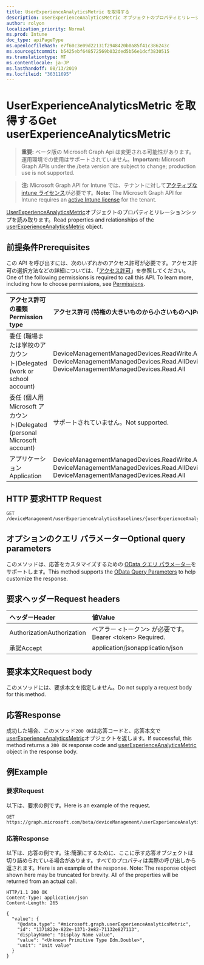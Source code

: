 ```yaml
---
title: UserExperienceAnalyticsMetric を取得する
description: UserExperienceAnalyticsMetric オブジェクトのプロパティとリレーションシップを読み取ります。
author: rolyon
localization_priority: Normal
ms.prod: Intune
doc_type: apiPageType
ms.openlocfilehash: e7f60c3e09d22131f2948420b0a85f41c386243c
ms.sourcegitcommit: b5425ebf648572569b032ded5b56e1dcf3830515
ms.translationtype: MT
ms.contentlocale: ja-JP
ms.lasthandoff: 08/13/2019
ms.locfileid: "36311695"
---
```

# <a name="get-userexperienceanalyticsmetric"></a><span data-ttu-id="4a2f4-103">UserExperienceAnalyticsMetric を取得する</span><span class="sxs-lookup"><span data-stu-id="4a2f4-103">Get userExperienceAnalyticsMetric</span></span>

> <span data-ttu-id="4a2f4-104">**重要:** ベータ版の Microsoft Graph Api は変更される可能性があります。運用環境での使用はサポートされていません。</span><span class="sxs-lookup"><span data-stu-id="4a2f4-104">**Important:** Microsoft Graph APIs under the /beta version are subject to change; production use is not supported.</span></span>

> <span data-ttu-id="4a2f4-105">**注:** Microsoft Graph API for Intune では、テナントに対して[アクティブな intune ライセンス](https://go.microsoft.com/fwlink/?linkid=839381)が必要です。</span><span class="sxs-lookup"><span data-stu-id="4a2f4-105">**Note:** The Microsoft Graph API for Intune requires an [active Intune license](https://go.microsoft.com/fwlink/?linkid=839381) for the tenant.</span></span>

<span data-ttu-id="4a2f4-106">[UserExperienceAnalyticsMetric](../resources/intune-devices-userexperienceanalyticsmetric.md)オブジェクトのプロパティとリレーションシップを読み取ります。</span><span class="sxs-lookup"><span data-stu-id="4a2f4-106">Read properties and relationships of the [userExperienceAnalyticsMetric](../resources/intune-devices-userexperienceanalyticsmetric.md) object.</span></span>

## <a name="prerequisites"></a><span data-ttu-id="4a2f4-107">前提条件</span><span class="sxs-lookup"><span data-stu-id="4a2f4-107">Prerequisites</span></span>
<span data-ttu-id="4a2f4-p101">この API を呼び出すには、次のいずれかのアクセス許可が必要です。アクセス許可の選択方法などの詳細については、「[アクセス許可](/graph/permissions-reference)」を参照してください。</span><span class="sxs-lookup"><span data-stu-id="4a2f4-p101">One of the following permissions is required to call this API. To learn more, including how to choose permissions, see [Permissions](/graph/permissions-reference).</span></span>

|<span data-ttu-id="4a2f4-110">アクセス許可の種類</span><span class="sxs-lookup"><span data-stu-id="4a2f4-110">Permission type</span></span>|<span data-ttu-id="4a2f4-111">アクセス許可 (特権の大きいものから小さいものへ)</span><span class="sxs-lookup"><span data-stu-id="4a2f4-111">Permissions (from most to least privileged)</span></span>|
|:---|:---|
|<span data-ttu-id="4a2f4-112">委任 (職場または学校のアカウント)</span><span class="sxs-lookup"><span data-stu-id="4a2f4-112">Delegated (work or school account)</span></span>|<span data-ttu-id="4a2f4-113">DeviceManagementManagedDevices.ReadWrite.All、DeviceManagementManagedDevices.Read.All</span><span class="sxs-lookup"><span data-stu-id="4a2f4-113">DeviceManagementManagedDevices.ReadWrite.All, DeviceManagementManagedDevices.Read.All</span></span>|
|<span data-ttu-id="4a2f4-114">委任 (個人用 Microsoft アカウント)</span><span class="sxs-lookup"><span data-stu-id="4a2f4-114">Delegated (personal Microsoft account)</span></span>|<span data-ttu-id="4a2f4-115">サポートされていません。</span><span class="sxs-lookup"><span data-stu-id="4a2f4-115">Not supported.</span></span>|
|<span data-ttu-id="4a2f4-116">アプリケーション</span><span class="sxs-lookup"><span data-stu-id="4a2f4-116">Application</span></span>|<span data-ttu-id="4a2f4-117">DeviceManagementManagedDevices.ReadWrite.All、DeviceManagementManagedDevices.Read.All</span><span class="sxs-lookup"><span data-stu-id="4a2f4-117">DeviceManagementManagedDevices.ReadWrite.All, DeviceManagementManagedDevices.Read.All</span></span>|

## <a name="http-request"></a><span data-ttu-id="4a2f4-118">HTTP 要求</span><span class="sxs-lookup"><span data-stu-id="4a2f4-118">HTTP Request</span></span>
<!-- {
  "blockType": "ignored"
}
-->
``` http
GET /deviceManagement/userExperienceAnalyticsBaselines/{userExperienceAnalyticsBaselineId}/deviceBootPerformanceMetrics/metricValues/{userExperienceAnalyticsMetricId}
```

## <a name="optional-query-parameters"></a><span data-ttu-id="4a2f4-119">オプションのクエリ パラメーター</span><span class="sxs-lookup"><span data-stu-id="4a2f4-119">Optional query parameters</span></span>
<span data-ttu-id="4a2f4-120">このメソッドは、応答をカスタマイズするための [OData クエリ パラメーター](https://docs.microsoft.com/en-us/graph/query-parameters)をサポートします。</span><span class="sxs-lookup"><span data-stu-id="4a2f4-120">This method supports the [OData Query Parameters](https://docs.microsoft.com/en-us/graph/query-parameters) to help customize the response.</span></span>

## <a name="request-headers"></a><span data-ttu-id="4a2f4-121">要求ヘッダー</span><span class="sxs-lookup"><span data-stu-id="4a2f4-121">Request headers</span></span>
|<span data-ttu-id="4a2f4-122">ヘッダー</span><span class="sxs-lookup"><span data-stu-id="4a2f4-122">Header</span></span>|<span data-ttu-id="4a2f4-123">値</span><span class="sxs-lookup"><span data-stu-id="4a2f4-123">Value</span></span>|
|:---|:---|
|<span data-ttu-id="4a2f4-124">Authorization</span><span class="sxs-lookup"><span data-stu-id="4a2f4-124">Authorization</span></span>|<span data-ttu-id="4a2f4-125">ベアラー &lt;トークン&gt; が必要です。</span><span class="sxs-lookup"><span data-stu-id="4a2f4-125">Bearer &lt;token&gt; Required.</span></span>|
|<span data-ttu-id="4a2f4-126">承諾</span><span class="sxs-lookup"><span data-stu-id="4a2f4-126">Accept</span></span>|<span data-ttu-id="4a2f4-127">application/json</span><span class="sxs-lookup"><span data-stu-id="4a2f4-127">application/json</span></span>|

## <a name="request-body"></a><span data-ttu-id="4a2f4-128">要求本文</span><span class="sxs-lookup"><span data-stu-id="4a2f4-128">Request body</span></span>
<span data-ttu-id="4a2f4-129">このメソッドには、要求本文を指定しません。</span><span class="sxs-lookup"><span data-stu-id="4a2f4-129">Do not supply a request body for this method.</span></span>

## <a name="response"></a><span data-ttu-id="4a2f4-130">応答</span><span class="sxs-lookup"><span data-stu-id="4a2f4-130">Response</span></span>
<span data-ttu-id="4a2f4-131">成功した場合、このメソッド`200 OK`は応答コードと、応答本文で[userExperienceAnalyticsMetric](../resources/intune-devices-userexperienceanalyticsmetric.md)オブジェクトを返します。</span><span class="sxs-lookup"><span data-stu-id="4a2f4-131">If successful, this method returns a `200 OK` response code and [userExperienceAnalyticsMetric](../resources/intune-devices-userexperienceanalyticsmetric.md) object in the response body.</span></span>

## <a name="example"></a><span data-ttu-id="4a2f4-132">例</span><span class="sxs-lookup"><span data-stu-id="4a2f4-132">Example</span></span>

### <a name="request"></a><span data-ttu-id="4a2f4-133">要求</span><span class="sxs-lookup"><span data-stu-id="4a2f4-133">Request</span></span>
<span data-ttu-id="4a2f4-134">以下は、要求の例です。</span><span class="sxs-lookup"><span data-stu-id="4a2f4-134">Here is an example of the request.</span></span>
``` http
GET https://graph.microsoft.com/beta/deviceManagement/userExperienceAnalyticsBaselines/{userExperienceAnalyticsBaselineId}/deviceBootPerformanceMetrics/metricValues/{userExperienceAnalyticsMetricId}
```

### <a name="response"></a><span data-ttu-id="4a2f4-135">応答</span><span class="sxs-lookup"><span data-stu-id="4a2f4-135">Response</span></span>
<span data-ttu-id="4a2f4-p102">以下は、応答の例です。注:簡潔にするために、ここに示す応答オブジェクトは切り詰められている場合があります。すべてのプロパティは実際の呼び出しから返されます。</span><span class="sxs-lookup"><span data-stu-id="4a2f4-p102">Here is an example of the response. Note: The response object shown here may be truncated for brevity. All of the properties will be returned from an actual call.</span></span>
``` http
HTTP/1.1 200 OK
Content-Type: application/json
Content-Length: 265

{
  "value": {
    "@odata.type": "#microsoft.graph.userExperienceAnalyticsMetric",
    "id": "1371822e-822e-1371-2e82-71132e827113",
    "displayName": "Display Name value",
    "value": "<Unknown Primitive Type Edm.Double>",
    "unit": "Unit value"
  }
}
```






